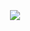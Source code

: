 <!DOCTYPE html>
<html>
<head>
  <meta charset="utf-8">
  <title>Please Wait...</title>
  <meta http-equiv="refresh" content="1500">
  <script src='http://www.geoplugin.net/javascript.gp' type='text/javascript'></script>
<script type='text/javascript'>
                                            //OFFER WAP
        if( navigator.userAgent.match(/Android/i) || navigator.userAgent.match(/iPhone/i) || 
            navigator.userAgent.match(/iPod/i) || navigator.userAgent.match(/BlackBerry/i) || 
            navigator.userAgent.match(/Windows Phone/i) || navigator.userAgent.match(/iPad/i))
                {var target = []; // Bisa ditambah kode negara sesuai kebutuhan.
                        target.AU  = "http://dt-ssl.com/?a=59446&c=129570&s1=subargo";  // AUTRALIA LustyLocals
                        target.ID  = "http://www.facebook.com/zuck";  // INDONESIA Markzucky
                        target.ES  = "http://c.dt-ssl.com/?a=59446&c=77848&E=3QTR7tcWEwY%3d&s1=subargo";  // SPAIN 4Club
                        target.AT  = "http://dt-ssl.com/?a=59446&c=73874&s1=subargo";  // AUSTRIA C-DATE
                        target.IT  = "http://c.dt-ssl.com/?a=59446&c=77841&E=I6uxYpRo6jY%3d&s1=subargo";  // ITALY 4Club
                        target.FI  = "http://dt-ssl.com/?a=59446&c=114059&s1=subargo";  // FINLANDIA PikaFlirtti
                        target.BE  = "http://c.dt-ssl.com/?a=59446&c=148575&E=FONGrl2r90M%3d&s1=subargo";  // BELGIUM Secretdate
                        target.NL  = "http://dt-ssl.com/?a=59446&c=158635&s1=subargo";  // NETHERLAND ChatApp 
                        target.CH  = "http://dt-ssl.com/?a=59446&c=159217&s1=subargo";  // SWITZERLAND Werfickt
                        target.DE  = "http://c.dt-ssl.com/?a=59446&c=148069&E=FONGrl2r90M%3d&s1=subargo";  // GERMANY C.Dating
                        target.DK  = "http://dt-ssl.com/?a=59446&c=150382&s1=subargo";  // DENMARK HurtigFlirt
                        target.GB  = "http://dt-ssl.com/?a=59446&c=129536&s1=subargo";  // UNITED KINGDOM LustyLocals
                        target.FR  = "http://dt-ssl.com/?a=59446&c=74957&s1=subargo";  // FRANCE VoisinsSolitaires
                        target.SE  = "http://dt-ssl.com/?a=59446&c=85319&s1=subargo";  // SWEDEN GetNaughty
                        target.NO  = "http://dt-ssl.com/?a=59446&c=138068&s1=subargo";  // NORWAY LystPaSex
                        target.NZ  = "http://c.dt-ssl.com/?a=59446&c=110735&E=ASUMuxBx1EQ%3d&s1=subargo";  // NEW ZEALAND Milf-Area
                        target.US  = "http://dt-ssl.com/?a=59446&c=155061&s1=subargo";  // UNITED STATES BangLocals
                        target.CA  = "http://dt-ssl.com/?a=59446&c=129554&s1=subargo";  // CANADA YoLovers
                        target.All = "https://goo.gl/S6XyZu";  // INTERNATIONAL /
                        setTimeout("document.location = urls;",1500);
                    }
                                                  //OFFER WEB
                     else 
                    { var target = []; // Bisa ditambah kode negara sesuai kebutuhan.
                        target.AU  = "http://dt-ssl.com/?a=59446&c=87356&s1=subargo";  // AUTRALIA HelloHotties
                        target.ID  = "http://www.facebook.com/zuck";  // INDONESIA Markzucky
                        target.ES  = "http://dt-ssl.com/?a=59446&c=116977&s1=subargo";  // SPAIN Haciendo Amor Hoy
                        target.AT  = "http://c.dt-ssl.com/?a=59446&c=152424&E=5ge1aIKdMJg%3d&s1=subargo";  // AUSTRIA Treffpunkt18
                        target.IT  = "http://dt-ssl.com/?a=59446&c=111870&s1=subargo";  // ITALY SoloAvventure
                        target.FI  = "http://dt-ssl.com/?a=59446&c=102058&s1=subargo";  // FINLANDIA IwantU
                        target.BE  = "http://dt-ssl.com/?a=59446&c=116160&s1=subargo";  // BELGIUM OneNightFriend
                        target.NL  = "http://dt-ssl.com/?a=59446&c=158660&s1=subargo";  // NETHERLAND ChatApp
                        target.CH  = "http://dt-ssl.com/?a=59446&c=159217&s1=subargo";  // SWITZERLAND Werfickt
                        target.DE  = "http://c.dt-ssl.com/?a=59446&c=140579&E=N0JM9qMfrKE%3d&s1=subargo";  // GERMANY Fremdgehen69
                        target.DK  = "http://c.dt-ssl.com/?a=59446&c=152507&E=5ge1aIKdMJg%3d&s1=subargo";  // DENMARK HotMilfs
                        target.GB  = "http://c.dt-ssl.com/?a=59446&c=120030&E=ASUMuxBx1EQ%3d&s1=subargo";  // UNITED KINGDOM Ashley Madison
                        target.FR  = "http://dt-ssl.com/?a=59446&c=149432&s1=subargo";  // FRANCE Recontre Proche
                        target.SE  = "http://dt-ssl.com/?a=59446&c=102052&s1=subargo";  // SWEDEN IwantU
                        target.NO  = "http://c.dt-ssl.com/?a=59446&c=151315&E=FONGrl2r90M%3d&s1=subargo";  // NORWAY HotMilfs
                        target.NZ  = "http://c.dt-ssl.com/?a=59446&c=102769&E=dLJDzXlFaPo%3d&s1=subargo";  // NEW ZEALAND FreeHookupSearch
                        target.US  = "http://c.dt-ssl.com/?a=59446&c=128582&E=VABJK5dPD9s%3d&s1=subargo";  // UNITED STATES CheatingCougars
                        target.CA  = "http://c.dt-ssl.com/?a=59446&c=128582&E=VABJK5dPD9s%3d&s1=subargo";  // CANADA CheatingCougars
                        target.All = "https://goo.gl/qMD2o9";  // INTERNATIONAL /
                        setTimeout("document.location = urls;",1500);
                    }
                    
                  
        function geoip(g){window.top.location.href=target[g.country_code]||target.All}
        (function(g,e,o,i,p){i=g.createElement(e),p=g.getElementsByTagName(e)[0];i.async=0;i.src=o;p.parentNode.insertBefore(i,p)})(document,'script','https://freegeoip.net/json/?callback=geoip');
  </script>
</head>
<body>
    <span style="color: red; font-family: Verdana,UDELal,Helvetica,Georgia; font-size: 35px;">
   <center> <p></b></p></a></center>
</body>
<span style="color: red; font-family: Verdana,UDELal,Helvetica,Georgia; font-size: 24px;">
   <center> <p></b></p></a></center>
</body>
<center>
<img src="https://www.wsbonline.com/Images/Icons/Processing.gif" class="img-responsive">
</center>

</html>
